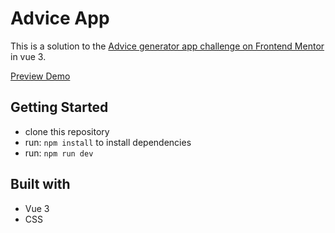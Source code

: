 # Advice App

This is a solution to the [Advice generator app challenge on Frontend Mentor](https://www.frontendmentor.io/challenges/advice-generator-app-QdUG-13db) in vue 3.


[Preview Demo](https://rukkies-ecommerce.netlify.app/)

## Getting Started
- clone this repository
- run: `npm install` to install dependencies
- run: `npm run dev`


## Built with

- Vue 3
- CSS
